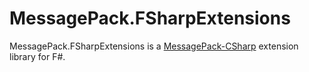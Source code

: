 # MessagePack.FSharpExtensions

MessagePack.FSharpExtensions is a [MessagePack-CSharp](https://github.com/neuecc/MessagePack-CSharp) extension library for F#.

